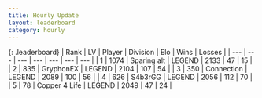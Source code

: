 ```yaml
---
title: Hourly Update
layout: leaderboard
category: hourly
---
```


{: .leaderboard}
| Rank | LV | Player | Division | Elo | Wins | Losses |
| --- | --- | --- | --- | --- | --- | --- |
| <span data-change="0">1</span> | 1074 | <span title="ID: 203132">Sparing alt</span> | LEGEND | <span data-change="0">2133</span> | <span data-change="0">47</span> | <span data-change="0">15</span> |
| <span data-change="0">2</span> | 835 | <span title="ID: 315148">GryphonEX</span> | LEGEND | <span data-change="7">2104</span> | <span data-change="1">107</span> | <span data-change="0">54</span> |
| <span data-change="0">3</span> | 350 | <span title="ID: 539711">Connection</span> | LEGEND | <span data-change="29">2089</span> | <span data-change="4">100</span> | <span data-change="0">56</span> |
| <span data-change="0">4</span> | 626 | <span title="ID: 166888">S4b3rGG</span> | LEGEND | <span data-change="0">2056</span> | <span data-change="0">112</span> | <span data-change="0">70</span> |
| <span data-change="0">5</span> | 78 | <span title="ID: 572375">Copper 4 Life</span> | LEGEND | <span data-change="0">2049</span> | <span data-change="0">47</span> | <span data-change="0">24</span> |